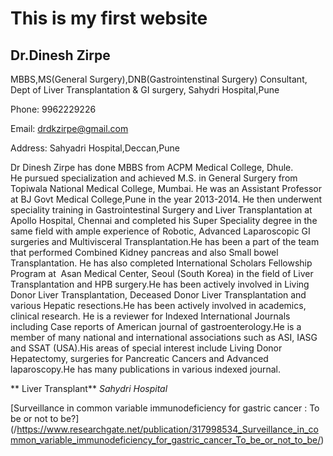 

# This is my first website
## Dr.Dinesh Zirpe
MBBS,MS(General Surgery),DNB(Gastrointenstinal Surgery)
Consultant, Dept of Liver Transplantation & GI surgery,
Sahydri Hospital,Pune


Phone:
9962229226

Email:
drdkzirpe@gmail.com 

Address:
Sahyadri Hospital,Deccan,Pune
​



Dr Dinesh Zirpe has done MBBS from ACPM Medical College, Dhule. He pursued specialization and achieved M.S. in General Surgery from Topiwala National Medical College, Mumbai. He was an Assistant Professor at BJ Govt Medical College,Pune in the year 2013-2014. He then underwent speciality training in Gastrointestinal Surgery and Liver Transplantation at Apollo Hospital, Chennai and completed his Super Speciality degree in the same field with ample experience of Robotic, Advanced Laparoscopic GI surgeries and Multivisceral Transplantation.He has been a part of the team that performed Combined Kidney pancreas and also Small bowel Transplantation. He has also completed International Scholars Fellowship Program at  Asan Medical Center, Seoul (South Korea) in the field of Liver Transplantation and HPB surgery.He has been actively involved in Living Donor Liver Transplantation, Deceased Donor Liver Transplantation and various Hepatic resections.He has been actively involved in academics, clinical research. He is a reviewer for Indexed International Journals including Case reports of American journal of gastroenterology.He is a member of many national and international associations such as ASI, IASG and SSAT (USA).His areas of special interest include Living Donor Hepatectomy, surgeries for Pancreatic Cancers and Advanced laparoscopy.He has many publications in various indexed journal.

** Liver Transplant**
_Sahydri Hospital_

[Surveillance in common variable immunodeficiency for gastric cancer : To be or not to be?] (/https://www.researchgate.net/publication/317998534_Surveillance_in_common_variable_immunodeficiency_for_gastric_cancer_To_be_or_not_to_be/)













